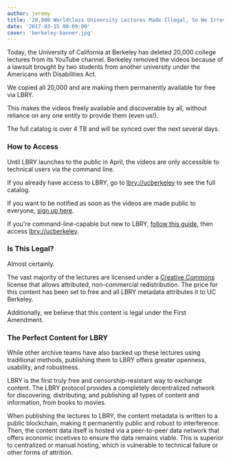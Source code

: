 ```yaml
---
author: jeremy
title: '20,000 Worldclass University Lectures Made Illegal, So We Irrevocably Mirrored Them'
date: '2017-03-15 00:09:00'
cover: 'berkeley-banner.jpg'
---
```

Today, the University of California at Berkeley has deleted 20,000 college lectures from its YouTube channel. Berkeley removed the videos because of a lawsuit brought by two students from another university under the Americans with Disabilities Act.

We copied all 20,000 and are making them permanently available for free via LBRY.

This makes the videos freely available and discoverable by all, without reliance on any one entity to provide them (even us!).

The full catalog is over 4 TB and will be synced over the next several days.

### How to Access

Until LBRY launches to the public in April, the videos are only accessible to technical users via the command line.

If you already have access to LBRY, go to [lbry://ucberkeley](lbry://ucberkeley) to see the full catalog.

If you want to be notified as soon as the videos are made public to everyone, [sign up here](https://lbry.io/get).

If you're command-line-capable but new to LBRY, [follow this guide](https://lbry.io/quickstart), then access [lbry://ucberkeley](lbry://ucberkeley).

### Is This Legal?

Almost certainly.

The vast majority of the lectures are licensed under a [Creative Commons](https://creativecommons.org/licenses/by-nc/4.0/) license that allows attributed, non-commercial redistribution. The price for this content has been set to free and all LBRY metadata attributes it to UC Berkeley.

Additionally, we believe that this content is legal under the First Amendment.

### The Perfect Content for LBRY

While other archive teams have also backed up these lectures using traditional methods, publishing them to LBRY offers greater openness, usability, and robustness.

LBRY is the first truly free and censorship-resistant way to exchange content. The LBRY protocol provides a completely decentralized network for discovering, distributing, and publishing all types of content and information, from books to movies.

When publishing the lectures to LBRY, the content metadata is written to a public blockchain, making it permanently public and robust to interference. Then, the content data itself is hosted via a peer-to-peer data network that offers economic incetives to ensure the data remains viable. This is superior to centralized or manual hosting, which is vulnerable to technical failure or  other forms of attrition.

